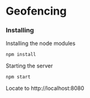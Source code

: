 # Geofencing

### Installing

Installing the node modules

```
npm install
```

Starting the server

```
npm start
```

Locate to http://localhost:8080
